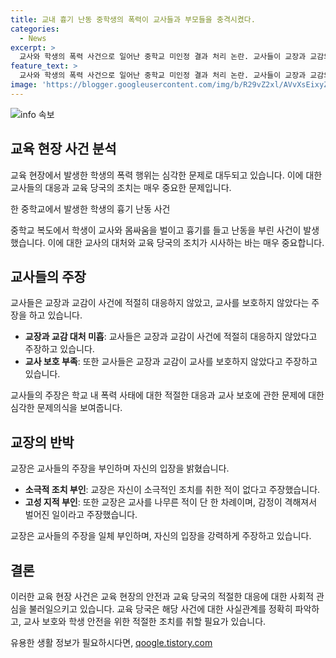 ```yaml
---
title: 교내 흉기 난동 중학생의 폭력이 교사들과 부모들을 충격시켰다.
categories:
  - News
excerpt: >
  교사와 학생의 폭력 사건으로 일어난 중학교 미인정 결과 처리 논란. 교사들이 교장과 교감의 대처를 비판하며 교체를 요구하고 사인운동을 벌이고 있습니다. 교장은 이에 반박하며 사건의 상황을 설명하고 있습니다.
feature_text: >
  교사와 학생의 폭력 사건으로 일어난 중학교 미인정 결과 처리 논란. 교사들이 교장과 교감의 대처를 비판하며 교체를 요구하고 사인운동을 벌이고 있습니다. 교장은 이에 반박하며 사건의 상황을 설명하고 있습니다.
image: 'https://blogger.googleusercontent.com/img/b/R29vZ2xl/AVvXsEixyZcFfHzMRdzZMjFBmAUKJYCLCGyLL1o632UiGVXcaFdKo_bkvkuCioo0uUKlGfBVcT3P84aROyZIXSBEx3Aw5nCQ3pTgDom1WDC4m8eifvWiAmWEEVb4x6G_l8C0QH225ldMjyaFvpxGEBGNO37VmDTDMHGhJPq73UglMfDca1-0aw/s1600/blogspot.png'
---
```


<p><img src="https://blogger.googleusercontent.com/img/b/R29vZ2xl/AVvXsEixyZcFfHzMRdzZMjFBmAUKJYCLCGyLL1o632UiGVXcaFdKo_bkvkuCioo0uUKlGfBVcT3P84aROyZIXSBEx3Aw5nCQ3pTgDom1WDC4m8eifvWiAmWEEVb4x6G_l8C0QH225ldMjyaFvpxGEBGNO37VmDTDMHGhJPq73UglMfDca1-0aw/s1600/blogspot.png" alt="info 속보" /></p>

<h2 data-ke-size="size26">교육 현장 사건 분석</h2>

<p>교육 현장에서 발생한 학생의 폭력 행위는 심각한 문제로 대두되고 있습니다. 이에 대한 교사들의 대응과 교육 당국의 조치는 매우 중요한 문제입니다.</p>

<p data-ke-size="size16">한 중학교에서 발생한 학생의 흉기 난동 사건</p>

<p>중학교 복도에서 학생이 교사와 몸싸움을 벌이고 흉기를 들고 난동을 부린 사건이 발생했습니다. 이에 대한 교사의 대처와 교육 당국의 조치가 시사하는 바는 매우 중요합니다.</p>

<h2 data-ke-size="size26">교사들의 주장</h2>

<p>교사들은 교장과 교감이 사건에 적절히 대응하지 않았고, 교사를 보호하지 않았다는 주장을 하고 있습니다.</p>

<ul>
  <li><b>교장과 교감 대처 미흡</b>: 교사들은 교장과 교감이 사건에 적절히 대응하지 않았다고 주장하고 있습니다.</li>
  <li><b>교사 보호 부족</b>: 또한 교사들은 교장과 교감이 교사를 보호하지 않았다고 주장하고 있습니다.</li>
</ul>

<p>교사들의 주장은 학교 내 폭력 사태에 대한 적절한 대응과 교사 보호에 관한 문제에 대한 심각한 문제의식을 보여줍니다.</p>

<h2 data-ke-size="size26">교장의 반박</h2>

<p>교장은 교사들의 주장을 부인하며 자신의 입장을 밝혔습니다.</p>

<ul>
  <li><b>소극적 조치 부인</b>: 교장은 자신이 소극적인 조치를 취한 적이 없다고 주장했습니다.</li>
  <li><b>고성 지적 부인</b>: 또한 교장은 교사를 나무른 적이 단 한 차례이며, 감정이 격해져서 벌어진 일이라고 주장했습니다.</li>
</ul>

<p>교장은 교사들의 주장을 일체 부인하며, 자신의 입장을 강력하게 주장하고 있습니다.</p>

<h2 data-ke-size="size26">결론</h2>

<p>이러한 교육 현장 사건은 교육 현장의 안전과 교육 당국의 적절한 대응에 대한 사회적 관심을 불러일으키고 있습니다. 교육 당국은 해당 사건에 대한 사실관계를 정확히 파악하고, 교사 보호와 학생 안전을 위한 적절한 조치를 취할 필요가 있습니다.</p>
유용한 생활 정보가 필요하시다면, <a href="https://qoogle.tistory.com" rel="dofollow">qoogle.tistory.com</a>


